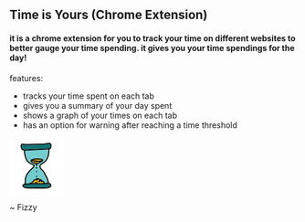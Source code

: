## Time is Yours (Chrome Extension)
#### it is a chrome extension for you to track your time on different websites to better gauge your time spending. it gives you your time spendings for the day! 
features:
- tracks your time spent on each tab
- gives you a summary of your day spent
- shows a graph of your times on each tab
- has an option for warning after reaching a time threshold
<img src="/icon.png">

~ Fizzy
